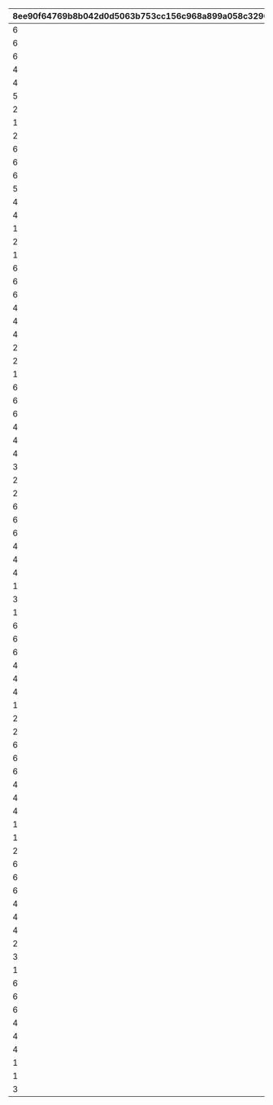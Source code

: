 |8ee90f64769b8b042d0d5063b753cc156c968a899a058c3290072fee1c12f89e|1cdecc9f0d0b7776ec5853bb1fbcda1c3f62d09e76a78bb31f754caa20ed66a4|59d548b6d01c88a8d7160a65dbbf3108938f5e7df55eadbe7c37a924e85525d4|7733ca8d1b41f62b69c22f006653b2ebe65cfbf2c3f880f2c8e6f9395c9bbfa4|53bb55c2c7ea5b0076c22bc418ab0555072d64ce273212c465dcadf8b87981c0|cca05c5ba29c126bc1bbb3928efccf79e0ff57ca2c6b41ee670f331022cacb93|dc7c1244160846155355fdb023966b93e81159f7633f7cdaf4e863952176915a|40439b0fe6b05a5a8421a89119de90ff35d3435fc485f968846d32704ee211ea|5aa8997f636545f18d5d06ee2f3949c0776363ea26d1eb7b3f82f580b51a4524|100a043271a695014da4d0490a42d5c3d6b22aa3a9bda114e7ba366fc7200141|54b9fb32813c18f19d65a6ecc56b1feaa248808565107e1bf3c84bfcc415110e|c5e90fc17d1eaed85fd89a21557523a1f59736f4d730d50f60c195a16d862c56|a70e82bd11615487085e529f7837df314ecaaffc3c836fbd58aab903b451109e|9a4136e8b8108a0f7ee837ca4e300ce5e79396c6e72a678a4c68abc4bae699c1|fee2989e6c4f9aedf2fc7c879fc10e575eeaa7700f79108bc6033c27ce1fd24a|38605ffdb76a3240df8dba3722ca59772e1b3a4d0286de101befbe6a7ca41d41|38f1d0db167005d4baa437a5c3562544f0109208805c8fa5b4a6e751428e2141|c0b9371386ccb251e6608715eef6dfb07aed0f5dc2a6d00a47b46c2978db7931|6cb87fe143098a4dc6c16b7394cc6f63d1ea2b0d38968bfec4e446a1c2881d42|
| --- | --- | --- | --- | --- | --- | --- | --- | --- | --- | --- | --- | --- | --- | --- | --- | --- | --- | --- |
|6|-100|6|6|90|105501|1|100701|1001|123001|112201|1|0|100701|100111|6|6|103401|100003|
|6|-100|6|6|90|100901|1|106601|1001|123001|105101|2|0|103401|100112|6|6|103401|100003|
|6|-100|6|6|90|110301|1|112701|1001|101801|106901|3|0|110301|100113|6|6|113401|100003|
|4|-100|4|4|90|117301|2|102901|1001|100201|123001|1|0|100201|100121|4|5|103401|100003|
|4|-100|4|4|90|105101|2|104801|1001|104001|110301|2|0|104001|100122|4|4|117301|100003|
|5|-100|4|4|90|118501|2|101401|1001|111001|100801|3|0|101401|100123|4|4|118001|100003|
|2|-100|1|1|90|112201|3|100701|1001|100801|123001|1|0|112201|100131|2|3|117301|100003|
|1|-100|2|1|90|103401|3|100501|1001|112201|105501|2|0|105501|100132|2|1|106601|100003|
|2|-100|3|1|90|113401|3|105401|1001|124501|110301|3|0|124501|100133|1|2|104801|100003|
|6|-100|6|6|90|117301|1|106601|1002|111401|105001|1|0|111401|100211|6|6|103401|100003|
|6|-100|6|6|90|113401|1|105201|1002|100801|123001|2|0|113401|100212|6|6|105401|100003|
|6|-100|6|6|90|105501|1|100501|1002|107701|123001|3|0|105501|100213|6|6|103401|100003|
|5|-100|4|4|90|124101|2|122801|1002|119001|100901|1|0|122801|100221|4|4|103401|100003|
|4|-100|5|4|90|103401|2|105201|1002|123001|121101|2|0|100501|100222|4|4|100501|100003|
|4|-100|5|4|90|105501|2|100701|1002|118501|123001|3|0|118501|100223|4|5|103401|100003|
|1|-100|3|1|90|103401|3|105201|1002|123001|102601|1|0|108901|100231|2|1|108901|100003|
|2|-100|3|1|90|113401|3|104801|1002|123001|112201|2|0|104801|100232|1|2|102601|100003|
|1|-100|7|1|90|100501|3|100701|1002|106001|110301|3|0|106001|100233|2|2|114701|100003|
|6|-100|6|6|90|103401|1|102901|1003|125101|123001|1|0|102901|100311|6|6|122801|100003|
|6|-100|6|6|90|180301|1|105401|1003|111001|110301|2|0|180301|100312|6|6|106601|100003|
|6|-100|6|6|90|123001|1|101401|1003|118501|118001|3|0|121401|100313|6|6|121401|100003|
|4|-100|5|4|90|103401|2|114701|1003|123001|110301|1|0|114701|100321|4|4|106601|100003|
|4|-100|4|4|90|110301|2|100701|1003|180201|106901|2|0|106901|100322|4|5|117301|100003|
|4|-100|5|4|90|105101|2|103401|1003|124501|113401|3|0|124501|100323|4|4|117501|100003|
|2|-100|3|1|90|117301|3|103401|1003|123001|102601|1|0|108101|100331|8|1|108101|100003|
|2|-100|8|1|90|112701|3|100701|1003|108201|123501|2|0|108201|100332|1|2|103401|100003|
|1|-100|8|1|90|101001|3|101401|1003|108301|100801|3|0|108301|100333|3|1|123001|100003|
|6|-100|6|6|90|103401|1|114701|1004|110301|100901|1|0|106601|100411|6|6|106601|100003|
|6|-100|6|6|90|105401|1|180401|1004|106901|103401|2|0|180401|100412|6|6|100501|100003|
|6|-100|6|6|90|101401|1|103401|1004|100801|123001|3|0|100801|100413|6|6|105501|100003|
|4|-100|4|4|90|180301|2|105401|1004|118001|110301|1|0|105401|100421|4|4|106601|100003|
|4|-100|4|4|90|110301|2|105301|1004|101801|124501|2|0|101801|100422|4|5|113401|100003|
|4|-100|5|4|90|103401|2|105201|1004|123001|105501|3|0|123301|100423|4|4|123301|100003|
|3|-100|8|3|90|126101|3|126001|1004|108301|110301|1|0|126101|100431|3|2|125801|100003|
|2|-100|8|7|90|121101|3|103301|1004|108301|123001|2|0|103301|100432|1|3|103401|100003|
|2|-100|7|7|90|180501|3|105801|1004|106001|123001|3|0|105801|100433|2|3|117301|100003|
|6|-100|6|6|90|105501|1|100701|1005|123001|112201|1|0|105501|100511|6|6|103401|100003|
|6|-100|6|6|90|100901|1|106601|1005|123001|105101|2|0|100901|100512|6|6|103401|100003|
|6|-100|6|6|90|110301|1|112701|1005|101801|106901|3|0|112701|100513|6|6|113401|100003|
|4|-100|4|4|90|100101|2|114701|1005|110301|123801|1|0|100101|100521|4|4|106601|100003|
|4|-100|4|4|90|105501|2|105201|1005|112201|102601|2|0|102601|100522|4|4|103401|100003|
|4|-100|4|4|90|105501|2|105401|1005|121401|110301|3|0|119201|100523|4|4|119201|100003|
|1|-100|8|1|90|103401|3|105201|1005|108301|107701|1|0|106601|100531|1|8|106601|100003|
|3|-100|8|3|90|126101|3|127901|1005|108301|123001|2|0|127901|100532|1|3|103401|100003|
|1|-100|8|7|90|102601|3|105801|1005|108401|123001|3|0|108401|100533|2|3|123301|100003|
|6|-100|6|6|90|117301|1|106601|1006|111401|105001|1|0|111401|100611|6|6|103401|100003|
|6|-100|6|6|90|113401|1|105201|1006|100801|123001|2|0|113401|100612|6|6|105401|100003|
|6|-100|6|6|90|105501|1|100501|1006|107701|123001|3|0|107701|100613|6|6|103401|100003|
|4|-100|4|4|90|112201|2|106601|1006|111401|105001|1|0|112201|100621|4|4|103401|100003|
|4|-100|5|4|90|105301|2|102901|1006|123001|105501|2|0|123001|100622|4|4|105401|100003|
|4|-100|5|4|90|101401|2|100701|1006|123001|112201|3|0|117301|100623|4|4|117301|100003|
|1|-100|8|3|90|105501|3|128301|1006|108301|106001|1|0|128301|100631|1|7|103401|100003|
|2|-100|8|1|90|123301|3|106501|1006|108301|123001|2|0|106501|100632|1|3|106601|100003|
|2|-100|8|8|90|110301|3|109001|1006|107701|123001|3|0|109001|100633|1|3|102601|100003|
|6|-100|6|6|90|103401|1|102901|1007|125101|123001|1|1001|125101|100711|6|6|122801|100003|
|6|-100|6|6|90|180301|1|105401|1007|111001|110301|2|1001|111001|100712|6|6|106601|100003|
|6|-100|6|6|90|123001|1|101401|1007|118501|118001|3|1001|118001|100713|6|6|121401|100003|
|4|-100|4|4|90|117301|2|102901|1007|100201|123001|1|1001|100201|100721|4|5|103401|100003|
|4|-100|4|4|90|105101|2|104801|1007|104001|110301|2|1001|105101|100722|4|4|117301|100003|
|4|-100|4|4|90|118501|2|101401|1007|111001|100801|3|1001|100801|100723|4|4|118001|100003|
|1|-100|3|3|90|102601|3|128801|1007|118501|123001|1|1001|128801|100731|2|3|123301|100003|
|1|-100|8|1|90|105501|3|104501|1007|108301|128901|2|1001|128901|100732|1|3|103401|100003|
|2|-100|8|3|90|117301|3|128301|1007|108301|123001|3|1001|128701|100733|3|3|128701|100003|
|6|-100|6|6|90|105501|1|100701|1008|123001|112201|1|1002|100701|100811|6|6|103401|100003|
|6|-100|6|6|90|117301|1|106601|1008|111401|105001|2|1002|111401|100812|6|6|103401|100003|
|6|-100|6|6|90|103401|1|102901|1008|125101|123001|3|1002|102901|100813|6|6|122801|100003|
|4|-100|4|4|90|110301|2|104601|1008|111401|101201|1|1002|110301|100821|4|4|103401|100003|
|4|-100|5|4|90|113401|2|105201|1008|123001|106901|2|1002|106601|100822|4|5|106601|100003|
|4|-100|4|4|90|101401|2|103401|1008|100801|123001|3|1002|123001|100823|4|5|105501|100003|
|2|-100|8|1|90|112201|3|108901|1008|108301|108801|1|1002|108801|100831|1|1|103401|100003|
|3|-100|3|1|90|126101|3|100701|1008|129001|107701|2|1002|129001|100832|1|8|108901|100003|
|1|-100|1|1|90|101401|3|103401|1008|100201|123001|3|1002|100201|100833|3|3|126101|100003|
|6|-100|6|6|90|103401|1|114701|1009|110301|100901|1|1003|100901|100911|6|6|106601|100003|
|6|-100|6|6|90|105401|1|180401|1009|106901|103401|2|1003|106901|100912|6|6|100501|100003|
|6|-100|6|6|90|101401|1|103401|1009|100801|123001|3|1003|101401|100913|6|6|105501|100003|
|4|-100|4|4|90|124101|2|122801|1009|119001|100901|1|1003|122801|100921|4|4|103401|100003|
|4|-100|5|4|90|103401|2|105201|1009|123001|121101|2|1003|100501|100922|4|4|100501|100003|
|4|-100|5|4|90|105501|2|100701|1009|118501|123001|3|1003|103401|100923|4|5|103401|100003|
|1|-100|8|2|90|103401|3|120001|1009|108301|101601|1|1003|120001|100931|7|7|104901|100003|
|1|-100|3|1|90|101801|3|108901|1009|129001|112201|2|1003|112201|100932|1|2|100501|100003|
|3|-100|3|1|90|126101|3|100701|1009|129001|123001|3|1003|123001|100933|3|3|128801|100003|